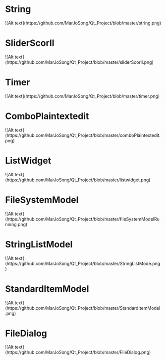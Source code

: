 <h1>String</h1>
![Alt text](https://github.com/MarJoSong/Qt_Project/blob/master/string.png)

<h1>SliderScorll</h1>
![Alt text](https://github.com/MarJoSong/Qt_Project/blob/master/sliderScorll.png)

<h1>Timer</h1>
![Alt text](https://github.com/MarJoSong/Qt_Project/blob/master/timer.png)

<h1>ComboPlaintextedit</h1>
![Alt text](https://github.com/MarJoSong/Qt_Project/blob/master/comboPlaintextedit.png)

<h1>ListWidget</h1>
![Alt text](https://github.com/MarJoSong/Qt_Project/blob/master/listwidget.png)

<h1>FileSystemModel</h1>
![Alt text](https://github.com/MarJoSong/Qt_Project/blob/master/fileSystemModelRunning.png)

<h1>StringListModel</h1>
![Alt text](https://github.com/MarJoSong/Qt_Project/blob/master/StringListMode.png)

<h1>StandardItemModel</h1>
![Alt text](https://github.com/MarJoSong/Qt_Project/blob/master/StandardItemModel.png)

<h1>FileDialog</h1>
![Alt text](https://github.com/MarJoSong/Qt_Project/blob/master/FileDialog.png)